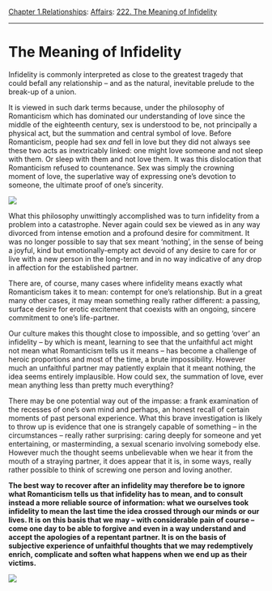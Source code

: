[Chapter 1.Relationships](https://www.theschooloflife.com/thebookoflife/category/relationships/): [Affairs](https://www.theschooloflife.com/thebookoflife/category/relationships/affairs/): [222. The Meaning of Infidelity](https://www.theschooloflife.com/thebookoflife/the-meaning-of-infidelity/)

* * *

# The Meaning of Infidelity

Infidelity is commonly interpreted as close to the greatest tragedy that could befall any relationship – and as the natural, inevitable prelude to the break-up of a union.

It is viewed in such dark terms because, under the philosophy of Romanticism which has dominated our understanding of love since the middle of the eighteenth century, sex is understood to be, not principally a physical act, but the summation and central symbol of love. Before Romanticism, people had sex _and_ fell in love but they did not always see these two acts as inextricably linked: one might love someone and not sleep with them. Or sleep with them and not love them. It was this dislocation that Romanticism refused to countenance. Sex was simply the crowning moment of love, the superlative way of expressing one’s devotion to someone, the ultimate proof of one’s sincerity.

![](https://images-na.ssl-images-amazon.com/images/M/MV5BZjIxNTdkMTUtOGNlNi00NWI5LTlkMjQtMDkwOWJhNDRmNTYxXkEyXkFqcGdeQXVyNjQ2NDA2ODM@._V1_.jpg)

What this philosophy unwittingly accomplished was to turn infidelity from a problem into a catastrophe. Never again could sex be viewed as in any way divorced from intense emotion and a profound desire for commitment. It was no longer possible to say that sex meant ‘nothing’, in the sense of being a joyful, kind but emotionally-empty act devoid of any desire to care for or live with a new person in the long-term and in no way indicative of any drop in affection for the established partner.

There are, of course, many cases where infidelity means exactly what Romanticism takes it to mean: contempt for one’s relationship. But in a great many other cases, it may mean something really rather different: a passing, surface desire for erotic excitement that coexists with an ongoing, sincere commitment to one’s life-partner.

Our culture makes this thought close to impossible, and so getting ‘over’ an infidelity – by which is meant, learning to see that the unfaithful act might not mean what Romanticism tells us it means – has become a challenge of heroic proportions and most of the time, a brute impossibility. However much an unfaithful partner may patiently explain that it meant nothing, the idea seems entirely implausible. How could sex, the summation of love, ever mean anything less than pretty much everything?

There may be one potential way out of the impasse: a frank examination of the recesses of one’s own mind and perhaps, an honest recall of certain moments of past personal experience. What this brave investigation is likely to throw up is evidence that one is strangely capable of something – in the circumstances – really rather surprising: caring deeply for someone and yet entertaining, or masterminding, a sexual scenario involving somebody else. However much the thought seems unbelievable when we hear it from the mouth of a straying partner, it does appear that it is, in some ways, really rather possible to think of screwing one person and loving another.

**The best way to recover after an infidelity may therefore be to ignore what Romanticism tells us that infidelity has to mean, and to consult instead a more reliable source of information: what we ourselves took infidelity to mean the last time the idea crossed through our minds or our lives. It is on this basis that we may – with considerable pain of course – come one day to be able to forgive and even in a way understand and accept the apologies of a repentant partner. It is on the basis of subjective experience of unfaithful thoughts that we may redemptively enrich, complicate and soften what happens when we end up as their victims.**

[![](https://img.youtube.com/vi/oLq1ktogxn4/0.jpg)](https://www.youtube.com/embed/oLq1ktogxn4?ecver=2 '')
